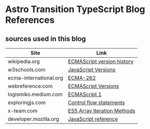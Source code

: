 # Astro Transition TypeScript Blog References 

## sources used in this blog 
| Site                   | Link                                                                                                     |
| -------------          | -------------                                                                                            |
| wikipedia.org          | [ECMAScript version history](https://en.wikipedia.org/wiki/ECMAScript_version_history)                   |
| w3schools.com          | [JavaScript Versions](https://www.w3schools.com/js/js_versions.asp)                                      |
| ecma-international.org | [ECMA-262](https://www.ecma-international.org/publications-and-standards/standards/ecma-262/)            |
| webreference.com       | [ECMAScript Versions](https://webreference.com/javascript/basics/versions/)                              |
| logismiko.medium.com   | [ECMAScript 1](https://logismiko.medium.com/javascript-versions-ecmascript-1-1997-391b631c0e3c)          |
| exploringjs.com        | [Control flow statements](https://exploringjs.com/impatient-js/ch_control-flow.html)                     |
| x-team.com             | [ES5 Array Iteration Methods](https://x-team.com/blog/javascript-es5-array-iteration-methods-explained/) |
| developer.mozilla.org  | [JavaScript reference](https://developer.mozilla.org/en-US/docs/Web/JavaScript/Reference)                |
